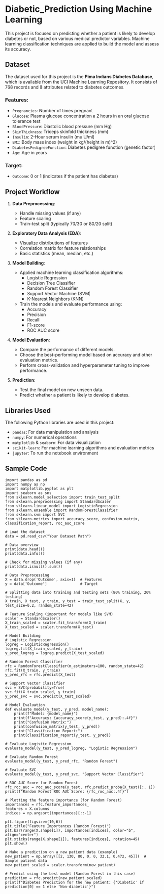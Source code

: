 # Diabetic_Prediction Using Machine Learning

This project is focused on predicting whether a patient is likely to develop diabetes or not, based on various medical predictor variables. Machine learning classification techniques are applied to build the model and assess its accuracy.

## Dataset

The dataset used for this project is the **Pima Indians Diabetes Database**, which is available from the UCI Machine Learning Repository. It consists of 768 records and 8 attributes related to diabetes outcomes.

### Features:
- `Pregnancies`: Number of times pregnant
- `Glucose`: Plasma glucose concentration a 2 hours in an oral glucose tolerance test
- `BloodPressure`: Diastolic blood pressure (mm Hg)
- `SkinThickness`: Triceps skinfold thickness (mm)
- `Insulin`: 2-Hour serum insulin (mu U/ml)
- `BMI`: Body mass index (weight in kg/(height in m)^2)
- `DiabetesPedigreeFunction`: Diabetes pedigree function (genetic factor)
- `Age`: Age in years

### Target:
- `Outcome`: 0 or 1 (indicates if the patient has diabetes)

## Project Workflow

1. **Data Preprocessing**:
   - Handle missing values (if any)
   - Feature scaling
   - Train-test split (typically 70/30 or 80/20 split)

2. **Exploratory Data Analysis (EDA)**:
   - Visualize distributions of features
   - Correlation matrix for feature relationships
   - Basic statistics (mean, median, etc.)

3. **Model Building**:
   - Applied machine learning classification algorithms:
     - Logistic Regression
     - Decision Tree Classifier
     - Random Forest Classifier
     - Support Vector Machine (SVM)
     - K-Nearest Neighbors (KNN)
   - Train the models and evaluate performance using:
     - Accuracy
     - Precision
     - Recall
     - F1-score
     - ROC AUC score

4. **Model Evaluation**:
   - Compare the performance of different models.
   - Choose the best-performing model based on accuracy and other evaluation metrics.
   - Perform cross-validation and hyperparameter tuning to improve performance.

5. **Prediction**:
   - Test the final model on new unseen data.
   - Predict whether a patient is likely to develop diabetes.

## Libraries Used

The following Python libraries are used in this project:
- `pandas`: For data manipulation and analysis
- `numpy`: For numerical operations
- `matplotlib` & `seaborn`: For data visualization
- `scikit-learn`: For machine learning algorithms and evaluation metrics
- `jupyter`: To run the notebook environment

## Sample Code
```
import pandas as pd
import numpy as np
import matplotlib.pyplot as plt
import seaborn as sns
from sklearn.model_selection import train_test_split
from sklearn.preprocessing import StandardScaler
from sklearn.linear_model import LogisticRegression
from sklearn.ensemble import RandomForestClassifier
from sklearn.svm import SVC
from sklearn.metrics import accuracy_score, confusion_matrix, classification_report, roc_auc_score

# Load the dataset
data = pd.read_csv("Your Dataset Path")

# Data overview
print(data.head())
print(data.info())

# Check for missing values (if any)
print(data.isnull().sum())

# Data Preprocessing
X = data.drop('Outcome', axis=1)  # Features
y = data['Outcome']               # Target

# Splitting data into training and testing sets (80% training, 20% testing)
X_train, X_test, y_train, y_test = train_test_split(X, y, test_size=0.2, random_state=42)

# Feature Scaling (important for models like SVM)
scaler = StandardScaler()
X_train_scaled = scaler.fit_transform(X_train)
X_test_scaled = scaler.transform(X_test)

# Model Building
# Logistic Regression
logreg = LogisticRegression()
logreg.fit(X_train_scaled, y_train)
y_pred_logreg = logreg.predict(X_test_scaled)

# Random Forest Classifier
rfc = RandomForestClassifier(n_estimators=100, random_state=42)
rfc.fit(X_train, y_train)
y_pred_rfc = rfc.predict(X_test)

# Support Vector Classifier
svc = SVC(probability=True)
svc.fit(X_train_scaled, y_train)
y_pred_svc = svc.predict(X_test_scaled)

# Model Evaluation
def evaluate_model(y_test, y_pred, model_name):
    print(f"Model: {model_name}")
    print(f"Accuracy: {accuracy_score(y_test, y_pred):.4f}")
    print("Confusion Matrix:")
    print(confusion_matrix(y_test, y_pred))
    print("Classification Report:")
    print(classification_report(y_test, y_pred))

# Evaluate Logistic Regression
evaluate_model(y_test, y_pred_logreg, "Logistic Regression")

# Evaluate Random Forest
evaluate_model(y_test, y_pred_rfc, "Random Forest")

# Evaluate SVC
evaluate_model(y_test, y_pred_svc, "Support Vector Classifier")

# ROC AUC Score for Random Forest
rfc_roc_auc = roc_auc_score(y_test, rfc.predict_proba(X_test)[:, 1])
print(f"Random Forest ROC AUC Score: {rfc_roc_auc:.4f}")

# Plotting the feature importance (for Random Forest)
importances = rfc.feature_importances_
features = X.columns
indices = np.argsort(importances)[::-1]

plt.figure(figsize=(10,6))
plt.title("Feature Importances (Random Forest)")
plt.bar(range(X.shape[1]), importances[indices], color="b", align="center")
plt.xticks(range(X.shape[1]), features[indices], rotation=45)
plt.show()

# Make a prediction on a new patient data (example)
new_patient = np.array([[2, 130, 80, 0, 0, 32.1, 0.472, 45]])  # Sample patient data
new_patient_scaled = scaler.transform(new_patient)

# Predict using the best model (Random Forest in this case)
prediction = rfc.predict(new_patient_scaled)
print(f"Diabetes Prediction for the new patient: {'Diabetic' if prediction[0] == 1 else 'Non-diabetic'}")
```
